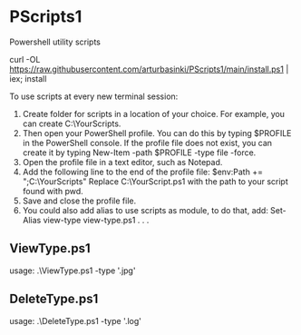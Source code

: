 # PScripts1

Powershell utility scripts

curl -OL https://raw.githubusercontent.com/arturbasinki/PScripts1/main/install.ps1 | iex; install

To use scripts at every new terminal session:

1. Create folder for scripts in a location of your choice. For example, you can create C:\YourScripts.
2. Then open your PowerShell profile. You can do this by typing $PROFILE in the PowerShell console. If the profile file does not exist, you can create it by typing New-Item -path $PROFILE -type file -force.
3. Open the profile file in a text editor, such as Notepad.
4. Add the following line to the end of the profile file:
   $env:Path += ";C:\YourScripts"
   Replace C:\YourScript.ps1 with the path to your script found with pwd.
5. Save and close the profile file.
6. You could also add alias to use scripts as module, to do that, add:
   Set-Alias view-type view-type.ps1
   .
   .
   .

## ViewType.ps1

usage: .\ViewType.ps1 -type '.jpg'

## DeleteType.ps1

usage: .\DeleteType.ps1 -type '.log'
